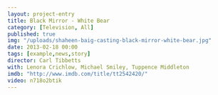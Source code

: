 ```yaml
---
layout: project-entry
title: Black Mirror - White Bear
category: [Television, All]
published: true
img: "/uploads/shaheen-baig-casting-black-mirror-white-bear.jpg"
date: 2013-02-18 00:00
tags: [example,news,story]
director: Carl Tibbetts
with: Lenora Crichlow, Michael Smiley, Tuppence Middleton
imdb: "http://www.imdb.com/title/tt2542420/"
video: n718o2btik
---
```



